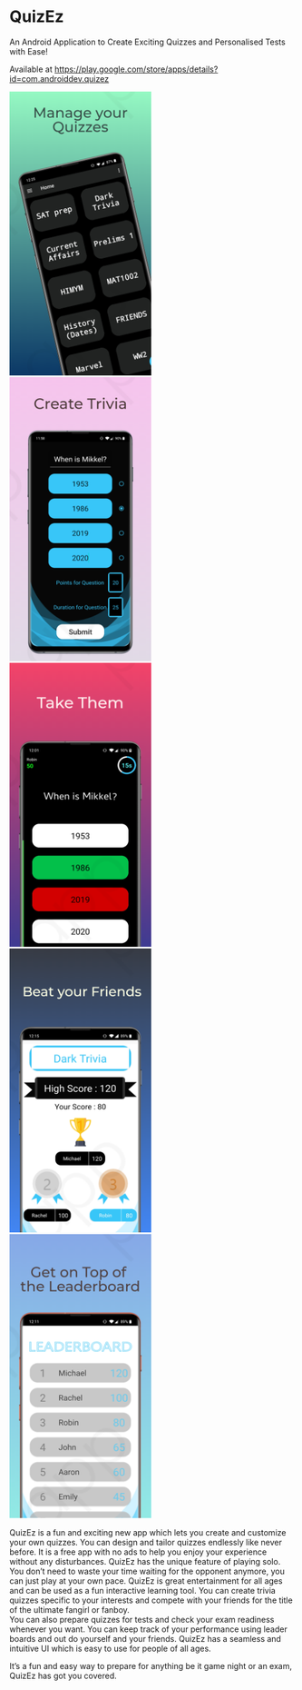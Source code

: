 # QuizEz
An Android Application to Create Exciting Quizzes and Personalised Tests with Ease!

Available at https://play.google.com/store/apps/details?id=com.androiddev.quizez


<img src="Images/image1.png" width="250">&nbsp;&nbsp;&nbsp;<img src="Images/image2.png" width="250">&nbsp;&nbsp;&nbsp;<img src="Images/image3.png" width="250">&nbsp;&nbsp;&nbsp;<img src="Images/image4.png" width="250">&nbsp;&nbsp;&nbsp;<img src="Images/image5.png" width="250">


QuizEz is a fun and exciting new app which lets you create and customize your own quizzes. You can design and tailor quizzes endlessly like never before. 
It is a free app with no ads to help you enjoy your experience without any disturbances. QuizEz has the unique feature of playing solo. You don’t need to waste your time waiting for the opponent anymore, you can just play at your own pace.
QuizEz is great entertainment for all ages and can be used as a fun interactive learning tool. 
You can create trivia quizzes specific to your interests and compete with your friends for the title of the ultimate fangirl or fanboy.  
You can also prepare quizzes for tests and check your exam readiness whenever you want. You can keep track of your performance using leader boards and out do yourself and your friends.
QuizEz has a seamless and intuitive UI which is easy to use for people of all ages. 

It’s a fun and easy way to prepare for anything be it game night or an exam, QuizEz has got you covered.
